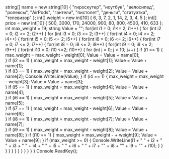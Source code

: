 # 
string[] name = new string[10] { "гироскутер", "ноутбук", "велосипед", "ролексы", "AirPods", "гантели", "пистолет", "деньги", "статуэтка", "телевизор" };
            int[] weight = new int[10] { 6, 3, 7, 2, 1, 14, 2, 3, 4, 5 };
            int[] price = new int[10] { 500, 3000, 170, 24000, 900, 80, 800, 4500, 410, 633 };
            int max_weight = 19;
            string Value = "";
            for(int i1 = 0; i1<= 2; i1++)
            {
                for (int i2 = 0; i2 <= 2; i2++)
                {
                    for (int i3 = 0; i3 <= 2; i3++)
                    {
                        for(int i4 = 0; i4 <= 2; i4++)
                        {
                            for(int i5 = 0; i5 <= 2; i5++)
                            {
                                for(int i6 = 0; i6 <= 2; i6++)
                                {
                                    for(int i7 = 0; i7 <= 2; i7++)
                                    {
                                        for(int i8 = 0; i8 <= 2; i8++)
                                        {
                                            for(int i9 = 0; i9 <= 2; i9++)
                                            {
                                                for(int i10 = 0; i10 <=2; i10++)
                                                {
                                                    for (int j = 0; j < 10; j++)
                                                    {
                                                        if (i1 == 1)
                                                        {
                                                            max_weight = max_weight - weight[0];
                                                            Value = Value + name[0];                                                           
                                                        }
                                                        if (i2 == 1)
                                                        {
                                                            max_weight = max_weight - weight[1];
                                                            Value = Value + name[1];                                                            
                                                        }
                                                        if (i3 == 1)
                                                        {
                                                            max_weight = max_weight - weight[2];
                                                            Value = Value + name[2];
                                                            Console.WriteLine(Value);
                                                        }
                                                        if (i4 == 1)
                                                        {
                                                            max_weight = max_weight - weight[3];
                                                            Value = Value + name[3];                                                           
                                                        }
                                                        if (i5 == 1)
                                                        {
                                                            max_weight = max_weight - weight[4];
                                                            Value = Value + name[4];                                                            
                                                        }
                                                        if (i6 == 1)
                                                        {
                                                            max_weight = max_weight - weight[5];
                                                            Value = Value + name[5];                                                            
                                                        }
                                                        if (i7 == 1)
                                                        {
                                                            max_weight = max_weight - weight[6];
                                                            Value = Value + name[6];                                                           
                                                        }
                                                        if (i8 == 1)
                                                        {
                                                            max_weight = max_weight - weight[7];
                                                            Value = Value + name[7];                                                            
                                                        }
                                                        if (i9 == 1)
                                                        {
                                                            max_weight = max_weight - weight[8];
                                                            Value = Value + name[8];
                                                        }
                                                        if (i10 == 1)
                                                        {
                                                            max_weight = max_weight - + weight[9];
                                                            Value = Value + name[9];
                                                        }
                                                        if (max_weight >= 0)
                                                        {
                                                            Console.WriteLine(i1 + " " + i2 + " " + i3 + " " + i4 + " " + i5 + " " + i6 + " " + i7 + "" + i8 + "" + i9 + "" + i10);
                                                        }
                                                    }
                                                }
                                            }
                                        }
                                    }
                                }
                            }
                        }
                    }
                }
            }
            Console.ReadKey();
